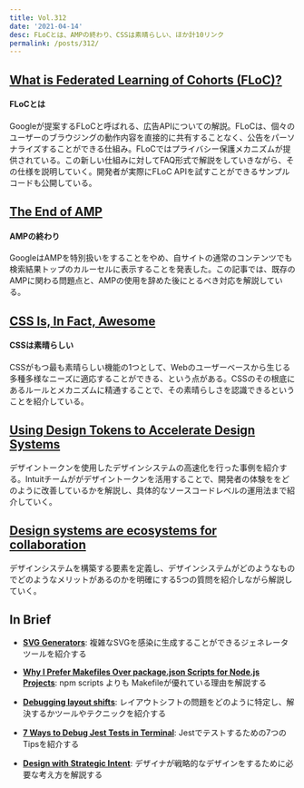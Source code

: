 ```yaml
---
title: Vol.312
date: '2021-04-14'
desc: FLoCとは、AMPの終わり、CSSは素晴らしい、ほか計10リンク
permalink: /posts/312/
---
```



## [What is Federated Learning of Cohorts (FLoC)?](https://web.dev/floc/)
#### FLoCとは
Googleが提案するFLoCと呼ばれる、広告APIについての解説。FLoCは、個々のユーザーのブラウジングの動作内容を直接的に共有することなく、公告をパーソナライズすることができる仕組み。FLoCではプライバシー保護メカニズムが提供されている。この新しい仕組みに対してFAQ形式で解説をしていきながら、その仕様を説明していく。開発者が実際にFLoC APIを試すことができるサンプルコードも公開している。


## [The End of AMP](https://www.lafoo.com/the-end-of-amp/)
#### AMPの終わり
GoogleはAMPを特別扱いをすることをやめ、自サイトの通常のコンテンツでも検索結果トップのカルーセルに表示することを発表した。この記事では、既存のAMPに関わる問題点と、AMPの使用を辞めた後にとるべき対応を解説している。

## [CSS Is, In Fact, Awesome](https://blog.jim-nielsen.com/2021/css-is-in-fact-awesome/)
#### CSSは素晴らしい
CSSがもつ最も素晴らしい機能の1つとして、Webのユーザーベースから生じる多種多様なニーズに適応することができる、という点がある。CSSのその根底にあるルールとメカニズムに精通することで、その素晴らしさを認識できるということを紹介している。


## [Using Design Tokens to Accelerate Design Systems](https://medium.com/intuit-design/using-design-tokens-to-accelerate-design-systems-f7b2df69b270)

デザイントークンを使用したデザインシステムの高速化を行った事例を紹介する。Intuitチームががデザイントークンを活用することで、開発者の体験ををどのように改善しているかを解説し、具体的なソースコードレベルの運用法まで紹介していく。


## [Design systems are ecosystems for collaboration](https://uxdesign.cc/design-systems-are-ecosystems-for-collaboration-6960f9cf78df)

デザインシステムを構築する要素を定義し、デザインシステムがどのようなものでどのようなメリットがあるのかを明確にする5つの質問を紹介しながら解説していく。

## In Brief

- **[SVG Generators](https://www.smashingmagazine.com/2021/03/svg-generators/)**: 複雑なSVGを感染に生成することができるジェネレータツールを紹介する

- **[Why I Prefer Makefiles Over package.json Scripts for Node.js Projects](https://spin.atomicobject.com/2021/03/22/makefiles-vs-package-json-scripts/)**: npm scripts よりも Makefileが優れている理由を解説する

- **[Debugging layout shifts](https://web.dev/debugging-layout-shifts/)**: レイアウトシフトの問題をどのように特定し、解決するかツールやテクニックを紹介する

- **[7 Ways to Debug Jest Tests in Terminal](https://pragmaticpineapple.com/7-ways-to-debug-jest-tests-in-terminal/)**: Jestでテストするための7つのTipsを紹介する

- **[Design with Strategic Intent](https://jarango.com/2021/03/17/design-with-strategic-intent/)**: デザイナが戦略的なデザインをするために必要な考え方を解説する
